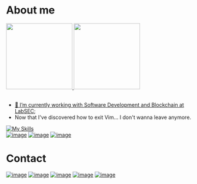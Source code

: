# About me
<div>
  <a href="https://github.com/GiovanePS">
  <img height="180em" src="https://github-readme-stats-giovane.vercel.app/api?username=GiovanePS&show_icons=true&theme=github_dark"/>
  <img height="180em" src="https://github-readme-stats-giovane.vercel.app/api/top-langs/?username=GiovanePS&layout=compact&langs_count=7&theme=github_dark"/>
</div><br>
  
- 🔭 I’m currently working with Software Development and Blockchain at [LabSEC](https://labsec.ufsc.br/);
- Now that I've discovered how to exit Vim... I don't wanna leave anymore.

[![My Skills](https://skillicons.dev/icons?i=go,js,ts,react,py,solidity,neovim,postgres,docker,arch)](https://github.com/GiovanePS)
<br>
[![image](https://img.shields.io/badge/tmux-1BB91F?style=for-the-badge&logo=tmux&logoColor=white)](https://github.com/GiovanePS)
[![image](https://img.shields.io/badge/Zsh-F15A24?style=for-the-badge&logo=Zsh&logoColor=white)](https://github.com/GiovanePS)
[![image](https://img.shields.io/badge/hyperledger-2F3134?style=for-the-badge&logo=hyperledger&logoColor=white)](https://github.com/GiovanePS)

# Contact
[![image](https://img.shields.io/badge/LinkedIn-0077B5?style=for-the-badge&logo=linkedin&logoColor=white)](https://www.linkedin.com/in/giovaneps/)
[![image](https://img.shields.io/badge/dev.to-0A0A0A?style=for-the-badge&logo=devdotto&logoColor=white)](https://dev.to/giovane_ps)
[![image](https://img.shields.io/badge/Gmail-D14836?style=for-the-badge&logo=gmail&logoColor=white)](mailto:giovanespace@gmail.com)
[![image](https://img.shields.io/badge/YouTube-FF0000?style=for-the-badge&logo=youtube&logoColor=white)](https://www.youtube.com/@giovane_ps)
[![image](https://img.shields.io/badge/-LeetCode-FFA116?style=for-the-badge&logo=LeetCode&logoColor=black)](https://leetcode.com/u/giovanespace/)
